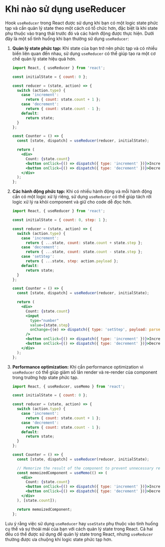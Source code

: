 # Khi nào sử dụng useReducer
Hook `useReducer` trong React được sử dụng khi bạn có một logic state phức tạp và cần quản lý state theo một cách có tổ chức hơn, đặc biệt là khi state phụ thuộc vào trạng thái trước đó và các hành động được thực hiện. Dưới đây là một số tình huống khi bạn thường sử dụng `useReducer`:

1. **Quản lý state phức tạp:**
   Khi state của bạn trở nên phức tạp và có nhiều biến liên quan đến nhau, sử dụng `useReducer` có thể giúp tạo ra một cơ chế quản lý state hiệu quả hơn.

   ```jsx
   import React, { useReducer } from 'react';

   const initialState = { count: 0 };

   const reducer = (state, action) => {
     switch (action.type) {
       case 'increment':
         return { count: state.count + 1 };
       case 'decrement':
         return { count: state.count - 1 };
       default:
         return state;
     }
   };

   const Counter = () => {
     const [state, dispatch] = useReducer(reducer, initialState);

     return (
       <div>
         Count: {state.count}
         <button onClick={() => dispatch({ type: 'increment' })}>Increment</button>
         <button onClick={() => dispatch({ type: 'decrement' })}>Decrement</button>
       </div>
     );
   };
   ```

2. **Các hành động phức tạp:**
   Khi có nhiều hành động và mỗi hành động cần có một logic xử lý riêng, sử dụng `useReducer` có thể giúp tách rời logic xử lý ra khỏi component và giữ cho code dễ đọc hơn.

   ```jsx
   import React, { useReducer } from 'react';

   const initialState = { count: 0, step: 1 };

   const reducer = (state, action) => {
     switch (action.type) {
       case 'increment':
         return { ...state, count: state.count + state.step };
       case 'decrement':
         return { ...state, count: state.count - state.step };
       case 'setStep':
         return { ...state, step: action.payload };
       default:
         return state;
     }
   };

   const Counter = () => {
     const [state, dispatch] = useReducer(reducer, initialState);

     return (
       <div>
         Count: {state.count}
         <input
           type="number"
           value={state.step}
           onChange={(e) => dispatch({ type: 'setStep', payload: parseInt(e.target.value) })}
         />
         <button onClick={() => dispatch({ type: 'increment' })}>Increment</button>
         <button onClick={() => dispatch({ type: 'decrement' })}>Decrement</button>
       </div>
     );
   };
   ```

3. **Performance optimization:**
   Khi cần performance optimization vì `useReducer` có thể giúp giảm số lần render và re-render của component trong trường hợp state phức tạp.

   ```jsx
   import React, { useReducer, useMemo } from 'react';

   const initialState = { count: 0 };

   const reducer = (state, action) => {
     switch (action.type) {
       case 'increment':
         return { count: state.count + 1 };
       case 'decrement':
         return { count: state.count - 1 };
       default:
         return state;
     }
   };

   const Counter = () => {
     const [state, dispatch] = useReducer(reducer, initialState);

     // Memorize the result of the component to prevent unnecessary renders
     const memoizedComponent = useMemo(() => (
       <div>
         Count: {state.count}
         <button onClick={() => dispatch({ type: 'increment' })}>Increment</button>
         <button onClick={() => dispatch({ type: 'decrement' })}>Decrement</button>
       </div>
     ), [state.count]);

     return memoizedComponent;
   };
   ```

Lưu ý rằng việc sử dụng `useReducer` hay `useState` phụ thuộc vào tình huống cụ thể và sự thoải mái của bạn với cách quản lý state trong React. Cả hai đều có thể được sử dụng để quản lý state trong React, nhưng `useReducer` thường được ưa chuộng khi logic state phức tạp hơn.